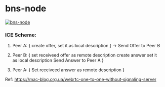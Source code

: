 bns-node
===============

[![bns-node](https://github.com/BNSnet/bns-node/actions/workflows/bns-node.yml/badge.svg)](https://github.com/BNSnet/bns-node/actions/workflows/bns-node.yml)



### ICE Scheme:

1. Peer A:
{
	create offer,
	set it as local description
} -> Send Offer to Peer B

2. Peer B: {
  set receiveed offer as remote description
  create answer
  set it as local description
  Send Answer to Peer A
}

3. Peer A: {
   Set receiveed answer as remote description
}





Ref: https://mac-blog.org.ua/webrtc-one-to-one-without-signaling-server
